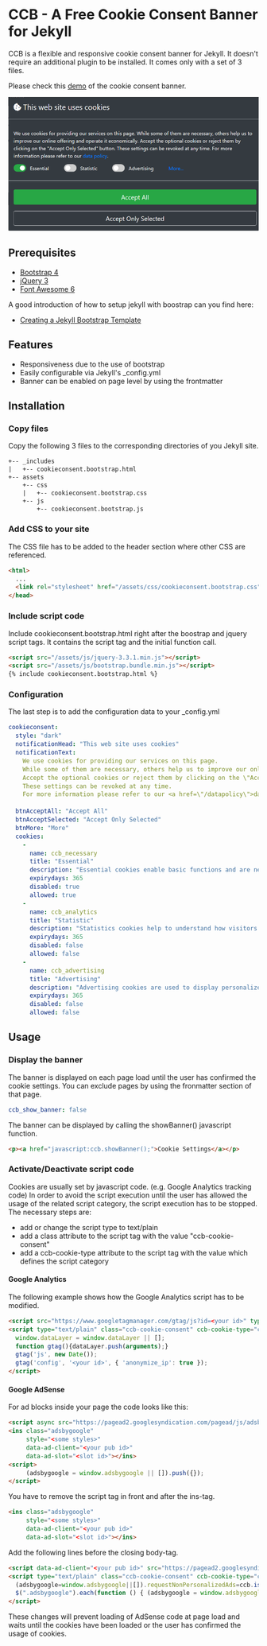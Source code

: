 # CCB - A Free Cookie Consent Banner for Jekyll
CCB is a flexible and responsive cookie consent banner for Jekyll. It doesn't
require an additional plugin to be installed. It comes only with a set of 3 files.

Please check this [demo](https://karstenj.github.io/cookie-consent-banner/) of the cookie consent banner.

![banner example](docs/images/screenshot.png)

## Prerequisites
- [Bootstrap 4](https://getbootstrap.com/)
- [jQuery 3](https://jquery.com/)
- [Font Awesome 6](https://fontawesome.com/)

A good introduction of how to setup jekyll with boostrap can you find here:

- [Creating a Jekyll Bootstrap Template](https://www.danielsieger.com/blog/2019/01/12/creating-jekyll-bootstrap-template.html)

## Features
- Responsiveness due to the use of bootstrap 
- Easily configurable via Jekyll's _config.yml
- Banner can be enabled on page level by using the frontmatter

## Installation
### Copy files
Copy the following 3 files to the corresponding directories of you Jekyll site.

```
+-- _includes
|   +-- cookieconsent.bootstrap.html
+-- assets
    +-- css
    |   +-- cookieconsent.bootstrap.css
    +-- js
        +-- cookieconsent.bootstrap.js
```

### Add CSS to your site
The CSS file has to be added to the header section where other CSS are referenced.

```html
<html>
  ...
  <link rel="stylesheet" href="/assets/css/cookieconsent.bootstrap.css">
</head>
```

### Include script code
Include cookieconsent.bootstrap.html right after the boostrap and jquery script tags. 
It contains the script tag and the initial function call.

```html
<script src="/assets/js/jquery-3.3.1.min.js"></script>
<script src="/assets/js/bootstrap.bundle.min.js"></script>
{% include cookieconsent.bootstrap.html %}
```

### Configuration
The last step is to add the configuration data to your _config.yml

```yaml
cookieconsent:
  style: "dark"
  notificationHead: "This web site uses cookies"
  notificationText:
    We use cookies for providing our services on this page. 
    While some of them are necessary, others help us to improve our online offering and operate it economically. 
    Accept the optional cookies or reject them by clicking on the \"Accept Only Selected\" button. 
    These settings can be revoked at any time. 
    For more information please refer to our <a href=\"/datapolicy\">data policy</a>.
    
  btnAcceptAll: "Accept All"
  btnAcceptSelected: "Accept Only Selected"
  btnMore: "More"
  cookies:
    -
      name: ccb_necessary
      title: "Essential"
      description: "Essential cookies enable basic functions and are necessary for the proper functioning of the website."
      expirydays: 365
      disabled: true
      allowed: true
    -
      name: ccb_analytics
      title: "Statistic"
      description: "Statistics cookies help to understand how visitors use websites by collecting and reporting information anonymously."
      expirydays: 365
      disabled: false
      allowed: false
    -
      name: ccb_advertising
      title: "Advertising"
      description: "Advertising cookies are used to display personalized advertising and to measure the effectiveness of advertising campaigns."
      expirydays: 365
      disabled: false
      allowed: false
```

## Usage
### Display the banner
The banner is displayed on each page load until the user has confirmed the cookie settings.
You can exclude pages by using the fronmatter section of that page.

```yaml
ccb_show_banner: false
```

The banner can be displayed by calling the showBanner() javascript function.

```html
<p><a href="javascript:ccb.showBanner();">Cookie Settings</a></p>
```
### Activate/Deactivate script code
Cookies are usually set by javascript code. (e.g. Google Analytics tracking code)
In order to avoid the script execution until the user has allowed the usage of the related script category, the script
execution has to be stopped. The necessary steps are:
- add or change the script type to text/plain
- add a class attribute to the script tag with the value "ccb-cookie-consent"
- add a ccb-cookie-type attribute to the script tag with the value which defines the script category

#### Google Analytics
The following example shows how the Google Analytics script has to be modified.

```html
<script src="https://www.googletagmanager.com/gtag/js?id=<your id>" type="text/plain" class="ccb-cookie-consent" ccb-cookie-type="ccb_analytics"></script>
<script type="text/plain" class="ccb-cookie-consent" ccb-cookie-type="ccb_analytics">
  window.dataLayer = window.dataLayer || [];
  function gtag(){dataLayer.push(arguments);}
  gtag('js', new Date());
  gtag('config', '<your id>', { 'anonymize_ip': true });
</script>
```

#### Google AdSense
For ad blocks inside your page the code looks like this:
```html
<script async src="https://pagead2.googlesyndication.com/pagead/js/adsbygoogle.js"></script>
<ins class="adsbygoogle"
     style="<some styles>"
     data-ad-client="<your pub id>"
     data-ad-slot="<slot id>"></ins>
<script>
     (adsbygoogle = window.adsbygoogle || []).push({});
</script>
```

You have to remove the script tag in front and after the ins-tag.

```html
<ins class="adsbygoogle"
     style="<some styles>"
     data-ad-client="<your pub id>"
     data-ad-slot="<slot id>"></ins>
```

Add the following lines before the closing body-tag.

```html
<script data-ad-client="<your pub id>" src="https://pagead2.googlesyndication.com/pagead/js/adsbygoogle.js" type="text/plain" class="ccb-cookie-consent" ccb-cookie-type="ccb_advertising"></script>
<script type="text/plain" class="ccb-cookie-consent" ccb-cookie-type="ccb_advertising">
  (adsbygoogle=window.adsbygoogle||[]).requestNonPersonalizedAds=ccb.isPersonalAdsAllowed() ? 0 : 1;
  $(".adsbygoogle").each(function () { (adsbygoogle = window.adsbygoogle || []).push({}); });
</script>
```

These changes will prevent loading of AdSense code at page load and waits until the cookies have been loaded
or the user has confirmed the usage of cookies.